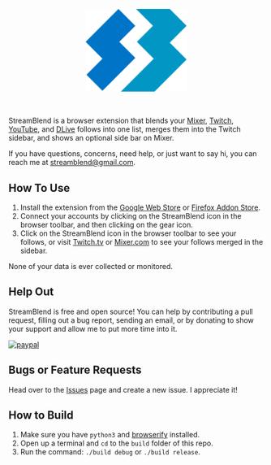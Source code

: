 <p align="center">
<img src="images/icon.svg" alt="" width="200px">
</p>
<p align="center">
<img src="https://user-images.githubusercontent.com/19171919/72633309-cf1f6f00-391d-11ea-81b7-3642005eac64.jpg" alt="" height="200px">
<img src="https://user-images.githubusercontent.com/19171919/72633318-d21a5f80-391d-11ea-99da-122a3ac7706e.jpg" alt="" height="200px">
<img src="https://user-images.githubusercontent.com/19171919/72633319-d34b8c80-391d-11ea-995d-38f64c5b0bf4.jpg" alt="" height="200px">
<img src="https://user-images.githubusercontent.com/19171919/73125280-bb51b980-3f6a-11ea-88ba-7b7010d2ee85.jpg" alt="" height="200px">
</p>

StreamBlend is a browser extension that blends your [Mixer](http://mixer.com), [Twitch](https://www.twitch.tv), [YouTube](https://www.youtube.com), and [DLive](https://dlive.tv/)  follows into one list, merges them into the Twitch sidebar, and shows an optional side bar on Mixer.

If you have questions, concerns, need help, or just want to say hi, you can reach me at streamblend@gmail.com.

## How To Use
1. Install the extension from the [Google Web Store](https://chrome.google.com/webstore/detail/streamblend/pnmdaomfddabinbchojcemjbmnaekbnf) or [Firefox Addon Store](https://addons.mozilla.org/en-US/firefox/addon/streamblend/).
2. Connect your accounts by clicking on the StreamBlend icon in the browser toolbar, and then clicking on the gear icon.
3. Click on the StreamBlend icon in the browser toolbar to see your follows, or visit [Twitch.tv](https://www.twitch.tv) or [Mixer.com](https://www.mixer.com) to see your follows merged in the sidebar.

None of your data is ever collected or monitored.

## Help Out
StreamBlend is free and open source! You can help by contributing a pull request, filling out a bug report, sending an email, or by donating to show your support and allow me to put more time into it.

[![paypal](https://www.paypalobjects.com/en_US/i/btn/btn_donate_LG.gif)](https://www.paypal.me/DiegoAce)

## Bugs or Feature Requests
Head over to the [Issues](https://github.com/DiegoAce/StreamBlend/issues) page and create a new issue. I appreciate it!

## How to Build
1. Make sure you have `python3` and [browserify](http://browserify.org/) installed.
2. Open up a terminal and `cd` to the `build` folder of this repo.
3. Run the command: `./build debug` or `./build release`.

